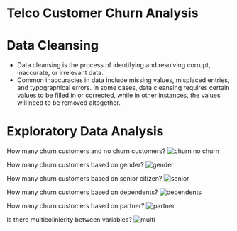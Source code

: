# Telco Customer Churn Analysis
# Data Cleansing
- Data cleansing is the process of identifying and resolving corrupt, inaccurate, or irrelevant data. 
- Common inaccuracies in data include missing values, misplaced entries, and typographical errors. In some cases, data cleansing requires certain values to be filled in or corrected, while in other instances, the values will need to be removed altogether.

# Exploratory Data Analysis
How many churn customers and no churn customers?
![churn no churn](https://user-images.githubusercontent.com/113869968/200099130-6e88407e-0e3a-4a90-9af0-bfe3fd6c3dbe.jpg)

How many churn customers based on gender?
![gender](https://user-images.githubusercontent.com/113869968/200099132-34a88388-e541-4858-b52f-4706f669a99d.jpg)

How many churn customers based on senior citizen?
![senior](https://user-images.githubusercontent.com/113869968/200099136-7e411cc1-e6f0-4ae9-b02b-c1cea244fddf.jpg)

How many churn customers based on dependents?
![dependents](https://user-images.githubusercontent.com/113869968/200099131-ed954e46-9081-434f-8928-fc152b935e4f.jpg)

How many churn customers based on partner?
![partner](https://user-images.githubusercontent.com/113869968/200099135-33538da0-a6cb-44b1-b02a-131b98192851.jpg)

Is there multicolinierity between variables?
![multi](https://user-images.githubusercontent.com/113869968/200099134-be9d98f7-3e9b-4c5a-8134-3816faa3c2f7.jpg)
